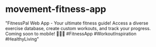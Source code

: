 # movement-fitness-app
"FitnessPal Web App - Your ultimate fitness guide! Access a diverse exercise database, create custom workouts, and track your progress. Coming soon to mobile! 💪🏋️‍♂️ #FitnessApp #WorkoutInspiration #HealthyLiving"
